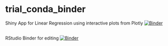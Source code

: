 # trial_conda_binder
Shiny App for Linear Regression using interactive plots from Plotly
[![Binder](https://mybinder.org/badge_logo.svg)](http://mybinder.org/v2/gh/Motilal-Uttarkabat/BSGP-7030/shiny?urlpath=shiny/app/)
<br><br>   

RStudio Binder for editing
[![Binder](https://mybinder.org/badge_logo.svg)](http://mybinder.org/v2/gh/Motilal-Uttarkabat/BSGP-7030/shiny?urlpath=rstudio/)
<br><br>  

